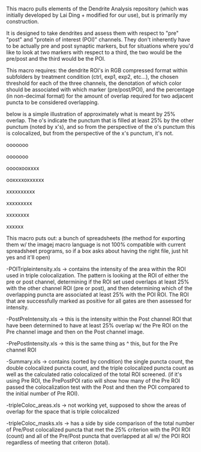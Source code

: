 This macro pulls elements of the Dendrite Analysis repository (which was initially developed by Lai Ding + modified for our use), but is primarily my construction. 

It is designed to take dendrites and assess them with respect to "pre" "post" and "protein of interest (POI)" channels. They don't inherently have to be actually pre and post synaptic markers, but for situations where you'd like to look at two markers with respect to a third, the two would be the pre/post and the third would be the POI. 

This macro requires: the dendrite ROI's in RGB compressed format within subfolders by treatment condition (ctrl, exp1, exp2, etc...), the chosen threshold for each of the three channels, the denotation of which color should be associated with which marker (pre/post/POI), and the percentage (in non-decimal format) for the amount of overlap required for two adjacent puncta to be considered overlapping. 

below is a simple illustration of approximately what is meant by 25% overlap. The o's indicate the punctum that is filled at least 25% by the other punctum (noted by x's), and so from the perspective of the o's punctum this is colocalized, but from the perspective of the x's punctum, it's not. 

ooooooo 

ooooooo

ooooxooxxxx

ooxxxxoxxxxxx

xxxxxxxxxx

xxxxxxxxx

xxxxxxxx

xxxxxx 

This macro puts out: a bunch of spreadsheets (the method for exporting them w/ the imagej macro language is not 100% compatible with current spreadsheet programs, so if a box asks about having the right file, just hit yes and it'll open)

  -POITripleintensity.xls -> contains the intensity of the area within the ROI used in triple colocalization. The pattern is looking at the ROI of either the pre or post channel, determining if the ROI set used overlaps at least 25% with the other channel ROI (pre or post), and then determining which of the overlapping puncta are associated at least 25% with the POI ROI. The ROI that are successfully marked as positive for all gates are then assessed for intensity. 
  
  -PostPreIntensity.xls -> this is the intensity within the Post channel ROI that have been determined to have at least 25% overlap w/ the Pre ROI on the Pre channel image and then on the Post channel image. 
 
 -PrePostIntensity.xls -> this is the same thing as ^ this, but for the Pre channel ROI
 
 -Summary.xls -> contains (sorted by condition) the single puncta count, the double colocalized puncta count, and the triple colocalized puncta count as well as the calculated ratio colocalized of the total ROI screened. (if it's using Pre ROI, the PrePostPOI ratio will show how many of the Pre ROI passed the colocalization test with the Post and then the POI compared to the initial number of Pre ROI).
  
  -tripleColoc_areas.xls -> not working yet, supposed to show the areas of overlap for the space that is triple colocalized
  
  -tripleColoc_masks.xls -> has a side by side comparison of the total number of Pre/Post colocalized puncta that met the 25% criterion with the POI ROI (count) and all of the Pre/Post puncta that overlapped at all w/ the POI ROI regardless of meeting that criteron (total).
